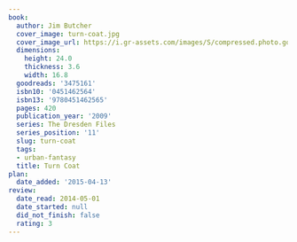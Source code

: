 ```yaml
---
book:
  author: Jim Butcher
  cover_image: turn-coat.jpg
  cover_image_url: https://i.gr-assets.com/images/S/compressed.photo.goodreads.com/books/1304027128l/3475161._SX98_.jpg
  dimensions:
    height: 24.0
    thickness: 3.6
    width: 16.8
  goodreads: '3475161'
  isbn10: '0451462564'
  isbn13: '9780451462565'
  pages: 420
  publication_year: '2009'
  series: The Dresden Files
  series_position: '11'
  slug: turn-coat
  tags:
  - urban-fantasy
  title: Turn Coat
plan:
  date_added: '2015-04-13'
review:
  date_read: 2014-05-01
  date_started: null
  did_not_finish: false
  rating: 3
---
```

